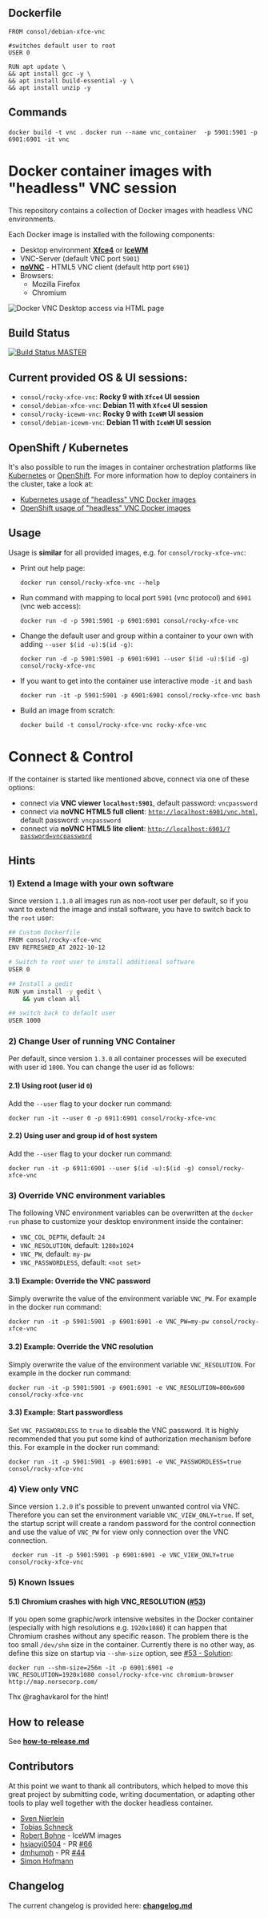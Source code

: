 ## Dockerfile
```
FROM consol/debian-xfce-vnc

#switches default user to root
USER 0

RUN apt update \
&& apt install gcc -y \
&& apt install build-essential -y \
&& apt install unzip -y 
```

## Commands
`docker build -t vnc .`
`docker run --name vnc_container  -p 5901:5901 -p 6901:6901 -it vnc`


# Docker container images with "headless" VNC session

This repository contains a collection of Docker images with headless VNC environments.

Each Docker image is installed with the following components:

* Desktop environment [**Xfce4**](http://www.xfce.org) or [**IceWM**](http://www.icewm.org/)
* VNC-Server (default VNC port `5901`)
* [**noVNC**](https://github.com/novnc/noVNC) - HTML5 VNC client (default http port `6901`)
* Browsers:
  * Mozilla Firefox
  * Chromium

![Docker VNC Desktop access via HTML page](.pics/vnc_container_view.png)

## Build Status
[![Build Status MASTER](https://github.com/ConSol/docker-headless-vnc-container/actions/workflows/nightly.yml/badge.svg)](https://github.com/ConSol/docker-headless-vnc-container/actions/workflows/nightly.yml)

## Current provided OS & UI sessions:
* `consol/rocky-xfce-vnc`: __Rocky 9 with `Xfce4` UI session__
* `consol/debian-xfce-vnc`: __Debian 11 with `Xfce4` UI session__
* `consol/rocky-icewm-vnc`: __Rocky 9 with `IceWM` UI session__
* `consol/debian-icewm-vnc`: __Debian 11 with `IceWM` UI session__

## OpenShift / Kubernetes

It's also possible to run the images in container orchestration platforms like [Kubernetes](https://kubernetes.io) or [OpenShift](https://openshift.io/). For more information how to deploy containers in the cluster, take a look at:

* [Kubernetes usage of "headless" VNC Docker images](./kubernetes/README.md)
* [OpenShift usage of "headless" VNC Docker images](./openshift/README.md)

## Usage
Usage is **similar** for all provided images, e.g. for `consol/rocky-xfce-vnc`:

- Print out help page:

      docker run consol/rocky-xfce-vnc --help

- Run command with mapping to local port `5901` (vnc protocol) and `6901` (vnc web access):

      docker run -d -p 5901:5901 -p 6901:6901 consol/rocky-xfce-vnc

- Change the default user and group within a container to your own with adding `--user $(id -u):$(id -g)`:

      docker run -d -p 5901:5901 -p 6901:6901 --user $(id -u):$(id -g) consol/rocky-xfce-vnc

- If you want to get into the container use interactive mode `-it` and `bash`

      docker run -it -p 5901:5901 -p 6901:6901 consol/rocky-xfce-vnc bash

- Build an image from scratch:

      docker build -t consol/rocky-xfce-vnc rocky-xfce-vnc

# Connect & Control
If the container is started like mentioned above, connect via one of these options:

* connect via __VNC viewer `localhost:5901`__, default password: `vncpassword`
* connect via __noVNC HTML5 full client__: [`http://localhost:6901/vnc.html`](http://localhost:6901/vnc.html), default password: `vncpassword`
* connect via __noVNC HTML5 lite client__: [`http://localhost:6901/?password=vncpassword`](http://localhost:6901/?password=vncpassword)


## Hints

### 1) Extend a Image with your own software
Since version `1.1.0` all images run as non-root user per default, so if you want to extend the image and install software, you have to switch back to the `root` user:

```bash
## Custom Dockerfile
FROM consol/rocky-xfce-vnc
ENV REFRESHED_AT 2022-10-12

# Switch to root user to install additional software
USER 0

## Install a gedit
RUN yum install -y gedit \
    && yum clean all

## switch back to default user
USER 1000
```

### 2) Change User of running VNC Container

Per default, since version `1.3.0` all container processes will be executed with user id `1000`. You can change the user id as follows:

#### 2.1) Using root (user id `0`)
Add the `--user` flag to your docker run command:

    docker run -it --user 0 -p 6911:6901 consol/rocky-xfce-vnc

#### 2.2) Using user and group id of host system
Add the `--user` flag to your docker run command:

    docker run -it -p 6911:6901 --user $(id -u):$(id -g) consol/rocky-xfce-vnc

### 3) Override VNC environment variables
The following VNC environment variables can be overwritten at the `docker run` phase to customize your desktop environment inside the container:
* `VNC_COL_DEPTH`, default: `24`
* `VNC_RESOLUTION`, default: `1280x1024`
* `VNC_PW`, default: `my-pw`
* `VNC_PASSWORDLESS`, default: `<not set>`

#### 3.1) Example: Override the VNC password
Simply overwrite the value of the environment variable `VNC_PW`. For example in
the docker run command:

    docker run -it -p 5901:5901 -p 6901:6901 -e VNC_PW=my-pw consol/rocky-xfce-vnc

#### 3.2) Example: Override the VNC resolution
Simply overwrite the value of the environment variable `VNC_RESOLUTION`. For example in
the docker run command:

    docker run -it -p 5901:5901 -p 6901:6901 -e VNC_RESOLUTION=800x600 consol/rocky-xfce-vnc

#### 3.3) Example: Start passwordless
Set `VNC_PASSWORDLESS` to `true` to disable the VNC password.
It is highly recommended that you put some kind of authorization mechanism
before this. For example in the docker run command:

    docker run -it -p 5901:5901 -p 6901:6901 -e VNC_PASSWORDLESS=true consol/rocky-xfce-vnc

### 4) View only VNC
Since version `1.2.0` it's possible to prevent unwanted control via VNC. Therefore you can set the environment variable `VNC_VIEW_ONLY=true`. If set, the startup script will create a random password for the control connection and use the value of `VNC_PW` for view only connection over the VNC connection.

     docker run -it -p 5901:5901 -p 6901:6901 -e VNC_VIEW_ONLY=true consol/rocky-xfce-vnc

### 5) Known Issues

#### 5.1) Chromium crashes with high VNC_RESOLUTION ([#53](https://github.com/ConSol/docker-headless-vnc-container/issues/53))
If you open some graphic/work intensive websites in the Docker container (especially with high resolutions e.g. `1920x1080`) it can happen that Chromium crashes without any specific reason. The problem there is the too small `/dev/shm` size in the container. Currently there is no other way, as define this size on startup via `--shm-size` option, see [#53 - Solution](https://github.com/ConSol/docker-headless-vnc-container/issues/53#issuecomment-347265977):

    docker run --shm-size=256m -it -p 6901:6901 -e VNC_RESOLUTION=1920x1080 consol/rocky-xfce-vnc chromium-browser http://map.norsecorp.com/

Thx @raghavkarol for the hint!

## How to release
See **[how-to-release.md](./how-to-release.md)**

## Contributors

At this point we want to thank all contributors, which helped to move this great project by submitting code, writing documentation, or adapting other tools to play well together with the docker headless container.

* [Sven Nierlein](https://github.com/sni)
* [Tobias Schneck](https://github.com/toschneck)
* [Robert Bohne](https://github.com/rbo) - IceWM images
* [hsiaoyi0504](https://github.com/hsiaoyi0504) - PR [#66](https://github.com/ConSol/docker-headless-vnc-container/pull/66)
* [dmhumph](https://github.com/dmhumph) - PR [#44](https://github.com/ConSol/docker-headless-vnc-container/issue/44)
* [Simon Hofmann](https://github.com/s1hofmann)

## Changelog

The current changelog is provided here: **[changelog.md](./changelog.md)**
